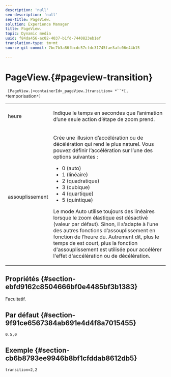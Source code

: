 ```yaml
---
description: 'null'
seo-description: 'null'
seo-title: PageView.
solution: Experience Manager
title: PageView.
topic: Dynamic media
uuid: f84da456-ac02-4037-b1fd-7440823eb1ef
translation-type: tm+mt
source-git-commit: 7bc7b3a86fbcdc57cfdc31745fae3afc06e44b15

---
```



# PageView.{#pageview-transition}

` [PageView.|<containerId>_pageView.]transition= *``*[, *`temporisation`*]`

<table id="table_E314540D347D47699C04EB80D20C0721"> 
 <tbody> 
  <tr> 
   <td colname="col1"> <p> <span class="codeph"><span class="varname"> heure</span></span> </p> </td> 
   <td colname="col2"> <p> Indique le temps en secondes que l’animation d’une seule action d’étape de zoom prend. </p> </td> 
  </tr> 
  <tr> 
   <td colname="col1"> <p><span class="codeph"><span class="varname"> assouplissement</span></span> </p> </td> 
   <td colname="col2"> <p> Crée une illusion d’accélération ou de décélération qui rend le plus naturel. Vous pouvez définir l’accélération sur l’une des options suivantes : </p> <p> 
     <ul id="ul_DA0D1CF2F2484410BFCCACA86661702E"> 
      <li id="li_93A2D53A53314D9594CEDC9EB20381D4">0 (auto) </li> 
      <li id="li_AD6A1F03DE544959BC4AA0DD97494F8C"> 1 (linéaire) </li> 
      <li id="li_816A3CE796E3415B9650DDA204412A6A"> 2 (quadratique) </li> 
      <li id="li_EF00BF6CA2AA48FEB54015FFBA9F8DD4"> 3 (cubique) </li> 
      <li id="li_F3CB7F0821AF489C84A0CA155F5031A2"> 4 (quartique) </li> 
      <li id="li_F5B844DAF4CC453CA58BF09A660D139F"> 5 (quintique) </li> 
     </ul> </p> <p>Le mode Auto utilise toujours des  linéaires lorsque le zoom élastique est désactivé (valeur par défaut). Sinon, il s’adapte à l’une des autres fonctions d’assouplissement en fonction de l’heure  du. Autrement dit, plus le temps de  est court, plus la fonction d'assouplissement est utilisée pour accélérer l'effet d'accélération ou de décélération. </p> </td> 
  </tr> 
 </tbody> 
</table>

## Propriétés {#section-ebfd9162c8504666bf0e4485bf3b1383}

Facultatif.

## Par défaut {#section-9f91ce6567384ab691e4d4f8a7015455}

`0.5,0`

## Exemple {#section-cb6b8793ee9946b8bf1cfddab8612db5}

`transition=2,2`
